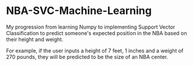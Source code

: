 # NBA-SVC-Machine-Learning
My progression from learning Numpy to implementing Support Vector Classification to predict someone's expected position in the NBA based on their height and weight.

For example, if the user inputs a height of 7 feet, 1 inches and a weight of 270 pounds, they will be predicted to be the size of an NBA center.
